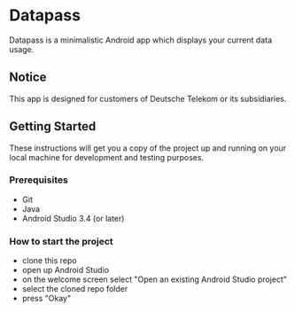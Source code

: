 # Datapass

Datapass is a minimalistic Android app which displays your current data usage.

## Notice

This app is designed for customers of Deutsche Telekom or its subsidiaries.

## Getting Started

These instructions will get you a copy of the project up and running on your 
local machine for development and testing purposes.

### Prerequisites

* Git
* Java
* Android Studio 3.4 (or later)

### How to start the project

* clone this repo
* open up Android Studio
* on the welcome screen select "Open an existing Android Studio project"
* select the cloned repo folder
* press "Okay"
